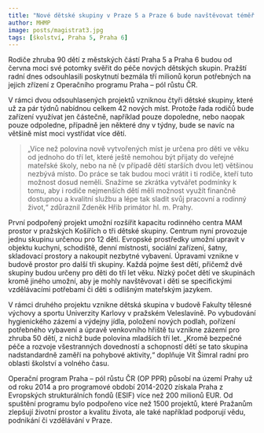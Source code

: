 ```yaml
---
title: "Nové dětské skupiny v Praze 5 a Praze 6 bude navštěvovat téměř stovka dětí"
author: MHMP
image: posts/magistrat3.jpg
tags: [školství, Praha 5, Praha 6]
---
```


Rodiče zhruba 90 dětí z městských částí Praha 5 a Praha 6 budou od června moci své potomky svěřit do péče nových dětských skupin. Pražští radní dnes odsouhlasili poskytnutí bezmála tří milionů korun potřebných na jejich zřízení z Operačního programu Praha – pól růstu ČR.

V rámci dvou odsouhlasených projektů vzniknou čtyři dětské skupiny, které už za pár týdnů nabídnou celkem 42 nových míst. Protože řada rodičů bude zařízení využívat jen částečně, například pouze dopoledne, nebo naopak pouze odpoledne, případně jen některé dny v týdny, bude se navíc na většině míst moci vystřídat více dětí.

> „Více než polovina nově vytvořených míst je určena pro děti ve věku od jednoho do tří let, které ještě nemohou být přijaty do veřejné mateřské školy, nebo na ně (v případě dětí starších dvou let) většinou nezbývá místo. Do práce se tak budou moci vrátit i ti rodiče, kteří tuto možnost dosud neměli. Snažíme se zkrátka vytvářet podmínky k tomu, aby i rodiče nejmenších dětí měli možnost využít finančně dostupnou a kvalitní službu a lépe tak sladit svůj pracovní a rodinný život,“ zdůraznil Zdeněk Hřib primátor hl. m. Prahy.

První podpořený projekt umožní rozšířit kapacitu rodinného centra MAM prostor v pražských Košířích o tři dětské skupiny. Centrum nyní provozuje jednu skupinu určenou pro 12 dětí. Evropské prostředky umožní upravit v objektu kuchyni, schodiště, denní místnosti, sociální zařízení, šatny, skladovací prostory a nakoupit nezbytné vybavení. Úpravami vznikne v budově prostor pro další tři skupiny. Každá pojme šest dětí, přičemž dvě skupiny budou určeny pro děti do tří let věku. Nízký počet dětí ve skupinách kromě jiného umožní, aby je mohly navštěvovat i děti se specifickými vzdělávacími potřebami či děti s odlišným mateřským jazykem.

V rámci druhého projektu vznikne dětská skupina v budově Fakulty tělesné výchovy a sportu Univerzity Karlovy v pražském Veleslavíně. Po vybudování hygienického zázemí a výdejny jídla, položení nových podlah, pořízení potřebného vybavení a úpravě venkovního hřiště tu vznikne zázemí pro zhruba 50 dětí, z nichž bude polovina mladších tří let. „Kromě bezpečné péče a rozvoje všestranných dovedností a schopností dětí se tato skupina nadstandardně zaměří na pohybové aktivity,“ doplňuje Vít Šimral radní pro oblasti školství a volného času.

Operační program Praha – pól růstu ČR (OP PPR) působí na území Prahy už od roku 2014 a pro programové období 2014-2020 získala Praha z Evropských strukturálních fondů (ESIF) více než 200 milionů EUR. Od spuštění programu bylo podpořeno více než 1500 projektů, které Pražanům zlepšují životní prostor a kvalitu života, ale také například podporují vědu, podnikání či vzdělávání v Praze.

 
